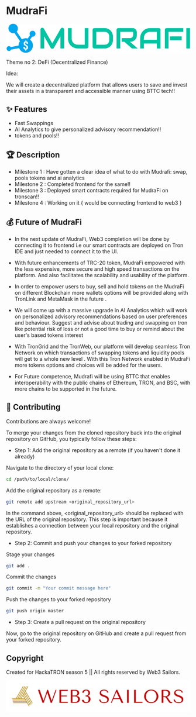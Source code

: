 # MudraFi

![Logo](CLIENT/logo/logo-no-background.png)


Theme no 2: DeFi (Decentralized Finance)

Idea: 

We will create a decentralized platform that allows users to save and invest their assets in a transparent and accessible manner using BTTC tech!!


## ✨ Features

- Fast Swappings
- AI Analytics to give personalized advisory recommendation!!
- tokens and pools!!


## 🏆 Description
- Milestone 1 : Have gotten a clear idea of what to do with Mudrafi: swap, pools tokens and ai analytics
- Milestone 2 : Completed frontend for the same!!
- Milestone 3 : Deployed smart contracts required for MudraFi on tronscan!!
- Milestone 4 : Working on it { would be connecting frontend to web3 }



## 💰 Future of MudraFi

- In the next update of MudraFi, Web3 completion will be done by connecting it to frontend i.e our smart contracts are deployed on Tron IDE and just needed to connect it to the UI.

- With future enhancements of TRC-20 token, MudraFi empowered with the less expensive, more secure and high speed transactions on the platform. And also facilitates the scalability and usability of the platform.

- In order to empower users to buy, sell and hold tokens on the MudraFi on different Blockchain more wallets options will be provided along with TronLink and MetaMask in the future .

- We will come up with a massive upgrade in AI Analytics which will work on personalized advisory recommendations based on user preferences and behaviour. Suggest and advise about trading and swapping on tron like potential risk of loss or not a good time to buy or remind about the user's based tokens interest

- With TronGrid and the TronWeb, our platform will develop seamless Tron Network on which transactions of swapping tokens and liquidity pools will get to a whole new level . With this Tron Network enabled in MudraFi more tokens options and choices will be added for the users.

- For Future competence, Mudrafi will be using BTTC that enables interoperability with the public chains of Ethereum, TRON, and BSC, with more chains to be supported in the future.


## 🥇 Contributing

Contributions are always welcome!

To merge your changes from the cloned repository back into the original repository on GitHub, you typically follow these steps:

- Step 1: Add the original repository as a remote (if you haven't done it already)

Navigate to the directory of your local clone:

```bash
cd /path/to/local/clone/
```

Add the original repository as a remote:

```bash
git remote add upstream <original_repository_url>
```

In the command above, <original_repository_url> should be replaced with the URL of the original repository. This step is important because it establishes a connection between your local repository and the original repository.

- Step 2: Commit and push your changes to your forked repository

Stage your changes

```bash
git add .
```

Commit the changes

```bash
git commit -m "Your commit message here"
```

Push the changes to your forked repository

```bash
git push origin master
```
- Step 3: Create a pull request on the original repository

Now, go to the original repository on GitHub and create a pull request from your forked repository. 


## Copyright

Created for HackaTRON season 5  || All rights reserved by Web3 Sailors.


![Logo](logo/logo-transparent-png.png)


